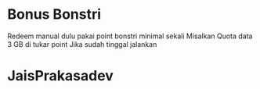 # Bonus Bonstri
Redeem manual dulu pakai point bonstri minimal sekali
Misalkan Quota data 3 GB di tukar point
Jika sudah tinggal jalankan
# JaisPrakasadev
